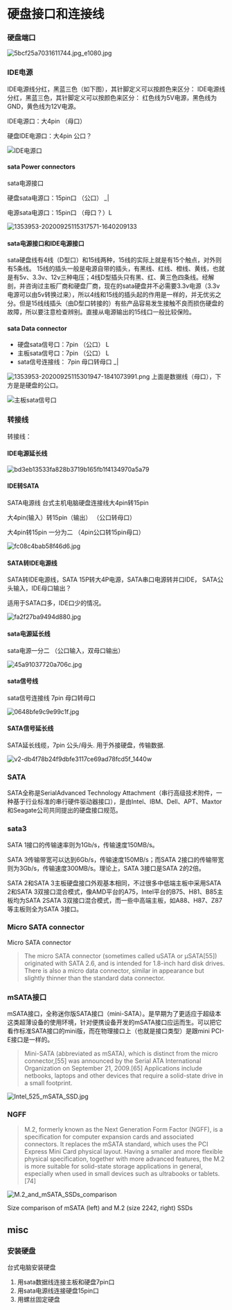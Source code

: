 # 硬盘接口和连接线

### 硬盘端口



![5bcf25a7031611744.jpg_e1080.jpg](5bcf25a7031611744.jpg_e1080.jpg)



### IDE电源
IDE电源线分红，黑蓝三色（如下图），其针脚定义可以按颜色来区分：
IDE电源线分红，黑蓝三色，其针脚定义可以按颜色来区分： 红色线为5V电源，黑色线为GND，黄色线为12V电源。


IDE电源口：大4pin （母口）

硬盘IDE电源口：大4pin 公口？

![IDE电源口](ABUIABACGAAg-t-_-AUosKHe7gIw9QM4zQI.jpg)


#### sata Power connectors

sata电源接口

硬盘sata电源口：15pin口 （公口） _|

电源sata电源口：15pin口 （母口？）L


![1353953-20200925115317571-1640209133](1353953-20200925115317571-1640209133.png)

#### sata电源接口和IDE电源接口
sata硬盘线有4线（D型口）和15线两种，15线的实际上就是有15个触点，对外则有5条线。
15线的插头一般是电源自带的插头，有黑线、红线、橙线、黄线，也就是有5v、3.3v、12v三种电压；4线D型插头只有黑、红、黄三色四条线。经解剖，并咨询过主板厂商和硬盘厂商，现在的sata硬盘并不必需要3.3v电源（3.3v电源可以由5v转换过来），所以4线和15线的插头起的作用是一样的，并无优劣之分。但是15线线插头（由D型口转接的）有些产品容易发生接触不良而损伤硬盘的故障，所以要注意检查辨别。直接从电源输出的15线口一般比较保险。

#### sata Data connector

- 硬盘sata信号口：7pin （公口） L
- 主板sata信号口：7pin （公口） L
- sata信号连接线： 7pin 母口转母口 _|


![1353953-20200925115301947-1841073991.png](1353953-20200925115301947-1841073991.png)
上面是数据线（母口），下方是是硬盘的公口。


![主板sata信号口](v2-edec2d5b6fe46717a9dcea657b994a44_1440w.webp)


### 转接线
转接线：

#### IDE电源延长线

![bd3eb13533fa828b3719b165fb1f4134970a5a79](bd3eb13533fa828b3719b165fb1f4134970a5a79.webp)


#### IDE转SATA
SATA电源线 台式主机电脑硬盘连接线大4pin转15pin

大4pin(输入）转15pin（输出） （公口转母口）

大4pin转15pin 一分为二 （4pin公口转15pin母口）

![fc08c4bab58f46d6.jpg](fc08c4bab58f46d6.jpg)

#### SATA转IDE电源线
SATA转IDE电源线，SATA 15P转大4P电源，SATA串口电源转并口IDE， SATA公头输入，IDE母口输出？

适用于SATA口多，IDE口少的情况。

![fa2f27ba9494d880.jpg](fa2f27ba9494d880.jpg)


#### sata电源延长线
sata电源一分二 （公口输入，双母口输出）

![45a91037720a706c.jpg](45a91037720a706c.jpg)
#### sata信号线
sata信号连接线 7pin 母口转母口

![0648bfe9c9e99c1f.jpg](0648bfe9c9e99c1f.jpg)
#### SATA信号延长线
SATA延长线缆，7pin  公头/母头.
用于外接硬盘，传输数据.

![v2-db4f78b24f9dbfe3117ce69ad78fcd5f_1440w](v2-db4f78b24f9dbfe3117ce69ad78fcd5f_1440w.jpg)


### SATA
SATA全称是SerialAdvanced Technology Attachment（串行高级技术附件，一种基于行业标准的串行硬件驱动器接口），是由Intel、IBM、Dell、APT、Maxtor和Seagate公司共同提出的硬盘接口规范。

### sata3
SATA 1接口的传输速率则为1Gb/s，传输速度150MB/s。

SATA 3传输带宽可以达到6Gb/s，传输速度150MB/s；而SATA 2接口的传输带宽则为3Gb/s，传输速度300MB/s。理论上，SATA 3接口是SATA 2的2倍。

SATA 2和SATA 3主板硬盘接口外观基本相同，不过很多中低端主板中采用SATA 2和SATA 3双接口混合模式，像AMD平台的A75，Intel平台的B75、H81、B85主板均为SATA 2SATA 3双接口混合模式，而一些中高端主板，如A88、H87、Z87等主板则全为SATA 3接口。

### Micro SATA connector
Micro SATA connector
> The micro SATA connector (sometimes called uSATA or μSATA[55]) originated with SATA 2.6, and is intended for 1.8-inch hard disk drives. There is also a micro data connector, similar in appearance but slightly thinner than the standard data connector. 
> 
### mSATA接口
mSATA接口，全称迷你版SATA接口（mini-SATA）。是早期为了更适应于超级本这类超薄设备的使用环境，针对便携设备开发的mSATA接口应运而生。可以把它看作标准SATA接口的mini版，而在物理接口上（也就是接口类型）是跟mini PCI-E接口是一样的。

> Mini-SATA (abbreviated as mSATA), which is distinct from the micro connector,[55] was announced by the Serial ATA International Organization on September 21, 2009.[65] Applications include netbooks, laptops and other devices that require a solid-state drive in a small footprint. 


![Intel_525_mSATA_SSD.jpg](Intel_525_mSATA_SSD.jpg)
### NGFF
> M.2, formerly known as the Next Generation Form Factor (NGFF), is a specification for computer expansion cards and associated connectors. It replaces the mSATA standard, which uses the PCI Express Mini Card physical layout. Having a smaller and more flexible physical specification, together with more advanced features, the M.2 is more suitable for solid-state storage applications in general, especially when used in small devices such as ultrabooks or tablets.[74] 


![M.2_and_mSATA_SSDs_comparison](M.2_and_mSATA_SSDs_comparison.jpg)

Size comparison of mSATA (left) and M.2 (size 2242, right) SSDs

## misc

### 安装硬盘
台式电脑安装硬盘
1. 用sata数据线连接主板和硬盘7pin口
2. 用sata电源线连接硬盘15pin口
3. 用螺丝固定硬盘

